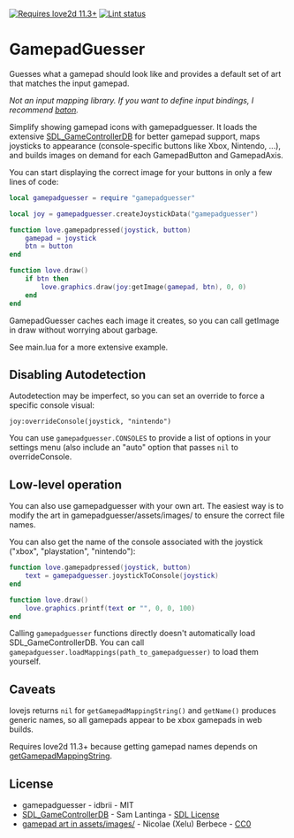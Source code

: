 [![Requires love2d 11.3+
](https://img.shields.io/badge/L%F6ve-11.3%2B-pink.svg)](https://love2d.org/) [![Lint status
](https://github.com/idbrii/love-gamepadguesser/actions/workflows/luacheck.yml/badge.svg?branch=main)
](https://github.com/idbrii/love-gamepadguesser/actions?query=branch%3Amain)

# GamepadGuesser


Guesses what a gamepad should look like and provides a default set of art that
matches the input gamepad.

*Not an input mapping library. If you want to define input bindings, I
recommend [baton](https://github.com/tesselode/baton).*


Simplify showing gamepad icons with gamepadguesser. It loads the extensive
[SDL_GameControllerDB](https://github.com/gabomdq/SDL_GameControllerDB) for
better gamepad support, maps joysticks to appearance (console-specific buttons
like Xbox, Nintendo, ...), and builds images on demand for each GamepadButton
and GamepadAxis.

You can start displaying the correct image for your buttons in only a few lines
of code:

```lua
local gamepadguesser = require "gamepadguesser"

local joy = gamepadguesser.createJoystickData("gamepadguesser")

function love.gamepadpressed(joystick, button)
    gamepad = joystick
    btn = button
end

function love.draw()
    if btn then
        love.graphics.draw(joy:getImage(gamepad, btn), 0, 0)
    end
end
```

GamepadGuesser caches each image it creates, so you can call getImage in draw
without worrying about garbage.

See main.lua for a more extensive example.


## Disabling Autodetection

Autodetection may be imperfect, so you can set an override to force a specific
console visual:
```
joy:overrideConsole(joystick, "nintendo")
```
You can use `gamepadguesser.CONSOLES` to provide a list of options in your
settings menu (also include an "auto" option that passes `nil` to
overrideConsole.


## Low-level operation

You can also use gamepadguesser with your own art. The easiest way is to modify
the art in gamepadguesser/assets/images/ to ensure the correct file names.

You can also get the name of the console associated with the joystick ("xbox",
"playstation", "nintendo"):

```lua
function love.gamepadpressed(joystick, button)
    text = gamepadguesser.joystickToConsole(joystick)
end

function love.draw()
    love.graphics.printf(text or "", 0, 0, 100)
end
```

Calling `gamepadguesser` functions directly doesn't automatically load
SDL_GameControllerDB. You can call
`gamepadguesser.loadMappings(path_to_gamepadguesser)` to load them yourself.


## Caveats

lovejs returns `nil` for `getGamepadMappingString()` and `getName()` produces
generic names, so all gamepads appear to be xbox gamepads in web builds.

Requires love2d 11.3+ because getting gamepad names depends on
[getGamepadMappingString](https://love2d.org/wiki/Joystick:getGamepadMappingString).

## License

* gamepadguesser - idbrii - MIT
* [SDL_GameControllerDB](https://github.com/gabomdq/SDL_GameControllerDB) - Sam Lantinga - [SDL License](https://github.com/gabomdq/SDL_GameControllerDB/blob/master/LICENSE)
* [gamepad art in assets/images/](https://thoseawesomeguys.com/prompts/) - Nicolae (Xelu) Berbece - [CC0](https://creativecommons.org/share-your-work/public-domain/cc0/)
